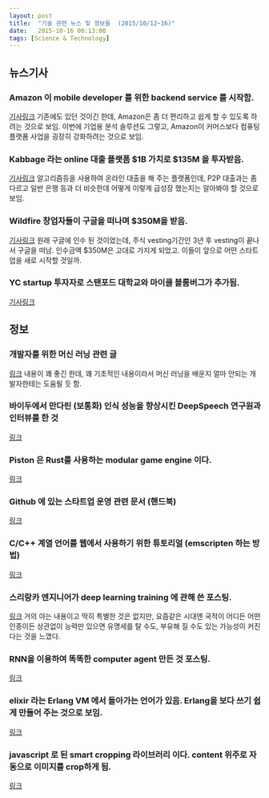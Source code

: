```yaml
---
layout: post
title:  "기술 관련 뉴스 및 정보들  (2015/10/12~16)"
date:   2015-10-16 00:13:00
tags: [Science & Technology]
---
```


## 뉴스기사 

### Amazon 이 mobile developer 를 위한 backend service 를 시작함.
[기사링크](http://techcrunch.com/2015/10/08/amazon-launches-aws-mobile-hub-to-help-mobile-developers-build-back-end-processes/)
기존에도 있던 것이긴 한데, Amazon은 좀 더 편리하고 쉽게 할 수 있도록 하려는 것으로 보임. 이번에 기업용 분석 솔루션도 그렇고, Amazon이 커머스보다 컴퓨팅 플랫폼 사업을 굉장히 강화하려는 것으로 보임.

### Kabbage 라는 online 대출 플랫폼 $1B 가치로 $135M 을 투자받음.
[기사링크](http://techcrunch.com/2015/10/14/kabbage-loans-unicorn/)
알고리즘등을 사용하여 온라인 대출을 해 주는 플랫폼인데, P2P 대출과는 좀 다르고 일반 은행 등과 더 비슷한데 어떻게 이렇게 급성장 했는지는 알아봐야 할 것으로 보임.

### Wildfire 창업자들이 구글을 떠나며 $350M을 받음.
[기사링크](http://techcrunch.com/2015/10/15/golden-handcuffs-unlocked/)
원래 구글에 인수 된 것이었는데, 주식 vesting기간인 3년 후 vesting이 끝나서 구글을 떠남. 인수금액 $350M은 고대로 가지게 되었고. 이들이 앞으로 어떤 스타트업을 새로 시작할 것일까.

### YC startup 투자자로 스탠포드 대학교와 마이클 블룸버그가 추가됨.
[기사링크](http://blogs.wsj.com/digits/2015/10/15/stanford-michael-bloomberg-now-back-every-y-combinator-startup/)


## 정보

### 개발자를 위한 머신 러닝 관련 글
[링크](http://xyclade.github.io/MachineLearning/)
내용이 꽤 좋긴 한데, 꽤 기초적인 내용이라서 머신 러닝을 배운지 얼마 안되는 개발자한테는 도움될 듯 함.

### 바이두에서 만다린 (보통화) 인식 성능을 향상시킨 DeepSpeech 연구원과 인터뷰를 한 것 
[링크](https://medium.com/s-c-a-l-e/how-baidu-mastered-mandarin-with-deep-learning-and-lots-of-data-1d94032564a5)

### Piston 은 Rust를 사용하는 modular game engine 이다.
[링크](http://www.piston.rs/)

### Github 에 있는 스타트업 운영 관련 문서 (핸드북)
[링크](https://github.com/clef/handbook)

### C/C++ 계열 언어를 웹에서 사용하기 위한 튜토리얼 (emscripten 하는 방법)
[링크](http://www.davevoyles.com/getting-started-with-emscripten/)

### 스리랑카 엔지니어가 deep learning training 에 관해 쓴 포스팅.
[링크](http://upul.github.io/2015/10/12/Training-(deep)-Neural-Networks-Part:-1/)
거의 아는 내용이고 딱히 특별한 것은 없지만, 요즘같은 시대엔 국적이 어디든 어떤 인종이든 상관없이 능력만 있으면 유명세를 탈 수도, 부유해 질 수도 있는 가능성이 커진다는 것을 느꼈다.

### RNN을 이용하여 똑똑한 computer agent 만든 것 포스팅.
[링크](https://medium.com/@joshdotai/i-made-a-computer-pretend-to-be-a-computer-that-s-pretending-to-be-a-human-here-s-what-happened-128173751967)

### elixir 라는 Erlang VM 에서 돌아가는 언어가 있음. Erlang을 보다 쓰기 쉽게 만들어 주는 것으로 보임.
[링크](http://elixir-lang.org/)

### javascript 로 된 smart cropping 라이브러리 이다. content 위주로 자동으로 이미지를 crop하게 됨. 
[링크](https://github.com/jwagner/smartcrop.js/)
